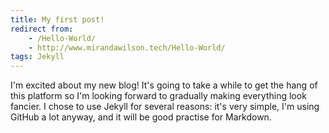```yaml
---
title: My first post!
redirect from:
    - /Hello-World/
    - http://www.mirandawilson.tech/Hello-World/
tags: Jekyll
---
```


I'm excited about my new blog! It's going to take a while to get the hang of this platform so I'm looking forward to gradually making everything look fancier. I chose to use Jekyll for several reasons: it's very simple, I'm using GitHub a lot anyway, and it will be good practise for Markdown.
